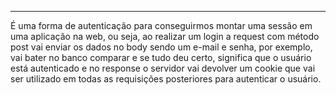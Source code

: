 -----
É uma forma de autenticação para conseguirmos montar uma sessão em uma aplicação na web, ou seja, ao realizar um login a request com método post vai enviar os dados no body sendo um e-mail e senha, por exemplo, vai bater no banco comparar e se tudo deu certo, significa que o usuário está autenticado e no response o servidor vai devolver um cookie que vai ser utilizado em todas as requisições posteriores para autenticar o usuário.





